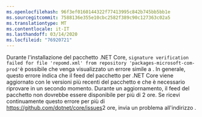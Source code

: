 ```yaml
---
ms.openlocfilehash: 96f3ef0160144322f77413995c842b745bb5bb1e
ms.sourcegitcommit: 7588136e355e10cbc2582f389c90c127363c02a5
ms.translationtype: MT
ms.contentlocale: it-IT
ms.lasthandoff: 03/14/2020
ms.locfileid: "76920721"
---
```


Durante l'installazione del pacchetto .NET Core, `signature verification failed for file 'repomd.xml' from repository 'packages-microsoft-com-prod'`è possibile che venga visualizzato un errore simile a . In generale, questo errore indica che il feed del pacchetto per .NET Core viene aggiornato con le versioni più recenti del pacchetto e che è necessario riprovare in un secondo momento. Durante un aggiornamento, il feed del pacchetto non dovrebbe essere disponibile per più di 2 ore. Se ricevi continuamente questo errore per più di <https://github.com/dotnet/core/issues>2 ore, invia un problema all'indirizzo .
